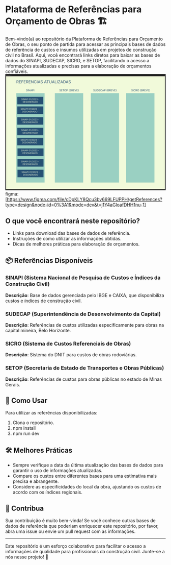 # Plataforma de Referências para Orçamento de Obras 🏗️

Bem-vindo(a) ao repositório da Plataforma de Referências para Orçamento de Obras, o seu ponto de partida para acessar as principais bases de dados de referência de custos e insumos utilizadas em projetos de construção civil no Brasil. Aqui, você encontrará links diretos para baixar as bases de dados do SINAPI, SUDECAP, SICRO, e SETOP, facilitando o acesso a informações atualizadas e precisas para a elaboração de orçamentos confiáveis.
![UI PROTYPE](https://github.com/fabioborges-jr/updatereference-web-nextjs/blob/main/public/UI/UI-prototype.png)
figma: [https://www.figma.com/file/cDpKLY8Qcu3bv669LFUPPH/getReferences?type=design&node-id=0%3A1&mode=dev&t=j1Y4aGloafDHH1nu-1]

## O que você encontrará neste repositório?

- Links para download das bases de dados de referência.
- Instruções de como utilizar as informações obtidas.
- Dicas de melhores práticas para elaboração de orçamentos.

## 📦 Referências Disponíveis

### SINAPI (Sistema Nacional de Pesquisa de Custos e Índices da Construção Civil)
**Descrição**: Base de dados gerenciada pelo IBGE e CAIXA, que disponibiliza custos e índices de construção civil.

### SUDECAP (Superintendência de Desenvolvimento da Capital)
**Descrição**: Referências de custos utilizadas especificamente para obras na capital mineira, Belo Horizonte.

### SICRO (Sistema de Custos Referenciais de Obras)
**Descrição**: Sistema do DNIT para custos de obras rodoviárias.

### SETOP (Secretaria de Estado de Transportes e Obras Públicas)
**Descrição**: Referências de custos para obras públicas no estado de Minas Gerais.

## 🚀 Como Usar

Para utilizar as referências disponibilizadas:

1. Clona o repositório.
2. npm install
3. npm run dev

## 🛠️ Melhores Práticas

- Sempre verifique a data da última atualização das bases de dados para garantir o uso de informações atualizadas.
- Compare os custos entre diferentes bases para uma estimativa mais precisa e abrangente.
- Considere as especificidades do local da obra, ajustando os custos de acordo com os índices regionais.

## 🤝 Contribua

Sua contribuição é muito bem-vinda! Se você conhece outras bases de dados de referência que poderiam enriquecer este repositório, por favor, abra uma issue ou envie um pull request com as informações.

---

Este repositório é um esforço colaborativo para facilitar o acesso a informações de qualidade para profissionais da construção civil. Junte-se a nós nesse projeto! 🚧
